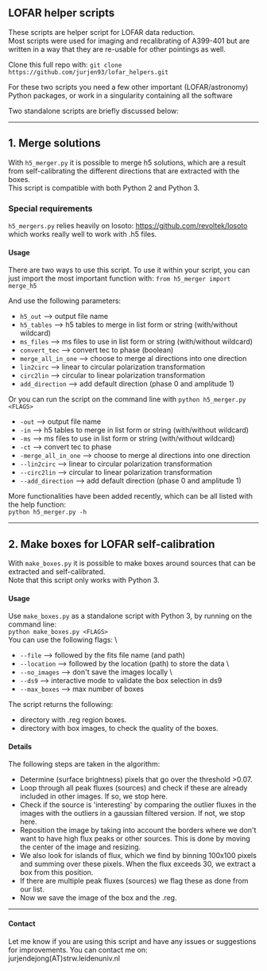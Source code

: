 ## LOFAR helper scripts

These scripts are helper script for LOFAR data reduction.\
Most scripts were used for imaging and recalibrating of A399-401 but are written in a way that they are re-usable for other pointings as well.

Clone this full repo with: ```git clone https://github.com/jurjen93/lofar_helpers.git```

For these two scripts you need a few other important (LOFAR/astronomy) Python packages, 
or work in a singularity containing all the software

Two standalone scripts are briefly discussed below:

-------------------------------
## 1. Merge solutions

With ```h5_merger.py``` it is possible to merge h5 solutions, which are a result from self-calibrating the different 
directions that are extracted with the boxes.\
This script is compatible with both Python 2 and Python 3.

### Special requirements

```h5_mergers.py``` relies heavily on losoto: https://github.com/revoltek/losoto
which works really well to work with .h5 files.

#### Usage

There are two ways to use this script. To use it within your script, you can
just import the most important function with:
```from h5_merger import merge_h5```

And use the following parameters:
* ```h5_out``` --> output file name
* ```h5_tables``` --> h5 tables to merge in list form or string (with/without wildcard)
* ```ms_files``` --> ms files to use in list form or string (with/without wildcard)
* ```convert_tec``` --> convert tec to phase (boolean)
* ```merge_all_in_one``` --> choose to merge al directions into one direction
* ```lin2circ``` --> linear to circular polarization transformation
* ```circ2lin``` --> circular to linear polarization transformation
* ```add_direction``` --> add default direction (phase 0 and amplitude 1)

Or you can run the script on the command line with
```python h5_merger.py <FLAGS>```
* ```-out``` --> output file name
* ```-in``` --> h5 tables to merge in list form or string (with/without wildcard)
* ```-ms``` --> ms files to use in list form or string (with/without wildcard)
* ```-ct``` --> convert tec to phase
* ```-merge_all_in_one``` --> choose to merge al directions into one direction
* ```--lin2circ``` --> linear to circular polarization transformation
* ```--circ2lin``` --> circular to linear polarization transformation
* ```--add_direction``` --> add default direction (phase 0 and amplitude 1)

More functionalities have been added recently, which can be all listed with the help function:\
```python h5_merger.py -h```

-------------------------------

## 2. Make boxes for LOFAR self-calibration

With ```make_boxes.py``` it is possible to make boxes around sources that can be extracted and self-calibrated.\
Note that this script only works with Python 3.

#### Usage

Use ```make_boxes.py``` as a standalone script with Python 3, by running on the command line:\
```python make_boxes.py <FLAGS>``` \
You can use the following flags: \
* ```--file``` --> followed by the fits file name (and path)
* ```--location``` --> followed by the location (path) to store the data \
* ```--no_images``` --> don't save the images locally \
* ```--ds9``` --> interactive mode to validate the box selection in ds9
* ```--max_boxes``` --> max number of boxes

The script returns the following:
* directory with .reg region boxes.
* directory with box images, to check the quality of the boxes.

#### Details
The following steps are taken in the algorithm:
* Determine (surface brightness) pixels that go over the threshold >0.07.
* Loop through all peak fluxes (sources) and check if these are already included in other images. If so, we stop here.
* Check if the source is 'interesting' by comparing the outlier fluxes in the images with the outliers in a gaussian filtered version. If not, we stop here.
* Reposition the image by taking into account the borders where we don't want to have high flux peaks or other sources. This is done by moving the center of the image and resizing.
* We also look for islands of flux, which we find by binning 100x100 pixels and summing over these pixels. When the flux exceeds 30, we extract a box from this position.
* If there are multiple peak fluxes (sources) we flag these as done from our list.
* Now we save the image of the box and the .reg.

-------------------------------

#### Contact
Let me know if you are using this script and have any issues or suggestions for improvements.
You can contact me on: jurjendejong(AT)strw.leidenuniv.nl
